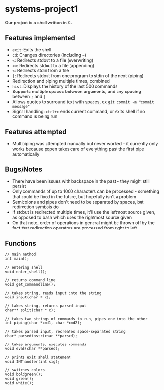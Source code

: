 # systems-project1

Our project is a shell written in C.
## Features implemented
- `exit`: Exits the shell
- `cd`: Changes directories (including `~`)
- `<`: Redirects stdout to a file (overwriting)
- `<<`: Redirects stdout to a file (appending)
- `<`: Redirects stdin from a file
- `|`: Redirects stdout from one program to stdin of the next (piping)
- Redirection and piping multiple times, combined
- `hist`: Displays the history of the last 500 commands
- Supports multiple spaces between arguments, and any spacing between `;` and `|`
- Allows quotes to surround text with spaces, ex `git commit -m "commit message"`
- Signal handling: `ctrl+c` ends current command, or exits shell if no command is being run

## Features attempted
- Multipiping was attempted manually but never worked - it currently only works because popen takes care of everything past the first pipe automatically

## Bugs/Notes
- There have been issues with backspace in the past - they might still persist
- Only commands of up to 1000 characters can be processed - something that could be fixed in the future, but hopefully isn't a problem
- Semicolons and pipes don't need to be separated by spaces, but redirection symbols do
- If stdout is redirected multiple times, it'll use the leftmost source given, as opposed to bash which uses the rightmost source given
- On that note, order of operations in general might be thrown off by the fact that redirection operators are processed from right to left

## Functions
```
// main method
int main();

// entering shell
void enter_shell();

// returns command line
void get_commandline();

// takes string, reads input into the string
void input(char * c);

// takes string, returns parsed input
char** split(char * c);

// takes two strings of commands to run, pipes one into the other
int piping(char *cmd1, char *cmd2);

// takes parsed input, recreates space-separated string
char* parsedtostr(char **parsed);

// takes arguments, executes commands
void eval(char **parsed);

// prints exit shell statement
void INThandler(int sig);

// switches colors
void boldgreen();
void green();
void white();
```
